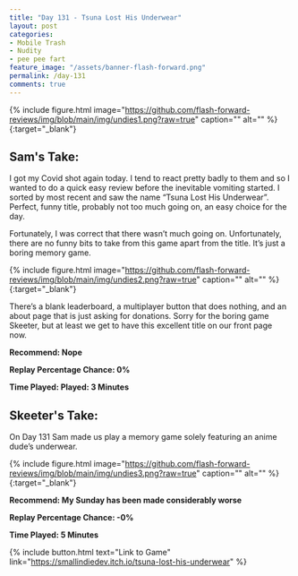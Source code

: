 ```yaml
---
title: "Day 131 - Tsuna Lost His Underwear"
layout: post
categories:
- Mobile Trash
- Nudity
- pee pee fart
feature_image: "/assets/banner-flash-forward.png"
permalink: /day-131
comments: true
---
```


{% include figure.html image="https://github.com/flash-forward-reviews/img/blob/main/img/undies1.png?raw=true" caption="" alt="" %}{:target="_blank"}

## Sam's Take:

I got my Covid shot again today. I tend to react pretty badly to them and so I wanted to do a quick easy review before the inevitable vomiting started. I sorted by most recent and saw the name “Tsuna Lost His Underwear”. Perfect, funny title, probably not too much going on, an easy choice for the day.

Fortunately, I was correct that there wasn’t much going on. Unfortunately, there are no funny bits to take from this game apart from the title. It’s just a boring memory game.

{% include figure.html image="https://github.com/flash-forward-reviews/img/blob/main/img/undies2.png?raw=true" caption="" alt="" %}{:target="_blank"}

There’s a blank leaderboard, a multiplayer button that does nothing, and an about page that is just asking for donations. Sorry for the boring game Skeeter, but at least we get to have this excellent title on our front page now.

**Recommend: Nope**

**Replay Percentage Chance: 0%**

**Time Played: Played: 3 Minutes**

## Skeeter's Take:

On Day 131 Sam made us play a memory game solely featuring an anime dude’s underwear.

{% include figure.html image="https://github.com/flash-forward-reviews/img/blob/main/img/undies3.png?raw=true" caption="" alt="" %}{:target="_blank"}

**Recommend: My Sunday has been made considerably worse**

**Replay Percentage Chance: -0%**

**Time Played: 5 Minutes**

{% include button.html text="Link to Game" link="https://smallindiedev.itch.io/tsuna-lost-his-underwear" %}